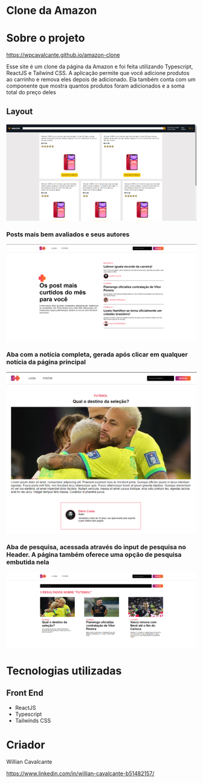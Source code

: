 # Clone da Amazon

# Sobre o projeto

https://wpcavalcante.github.io/amazon-clone

Esse site é um clone da página da Amazon e foi feita utilizando Typescript, ReactJS e Tailwind CSS. A aplicação permite que você adicione produtos ao carrinho e remova eles depois de adicionado. Ela também conta com um componente que mostra quantos produtos foram adicionados e a soma total do preço deles



## Layout 

### 
![Web 1](https://github.com/wpcavalcante/Assets/blob/main/amazon1.png)

### Posts mais bem avaliados e seus autores
![Web 2](https://github.com/wpcavalcante/Assets/blob/main/sport-web2.png)

### Aba com a notícia completa, gerada após clicar em qualquer notícia da página principal
![Web 3](https://github.com/wpcavalcante/Assets/blob/main/sport-posts.png)

### Aba de pesquisa, acessada através do input de pesquisa no Header. A página também oferece uma opção de pesquisa embutida nela
![Web 4](https://github.com/wpcavalcante/Assets/blob/main/sport-pesquisa.png)






# Tecnologias utilizadas

## Front End
- ReactJS
- Typescript
- Tailwinds CSS




# Criador

Willian Cavalcante

https://www.linkedin.com/in/willian-cavalcante-b51482157/
